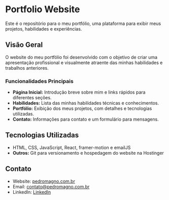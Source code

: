 # Portfolio Website

Este é o repositório para o meu portfólio, uma plataforma para exibir meus projetos, habilidades e experiências.

## Visão Geral

O website do meu portfólio foi desenvolvido com o objetivo de criar uma apresentação profissional e visualmente atraente das minhas habilidades e trabalhos anteriores.

### Funcionalidades Principais

- **Página Inicial:** Introdução breve sobre mim e links rápidos para diferentes seções.
- **Habilidades:** Lista das minhas habilidades técnicas e conhecimentos.
- **Portfólio:** Exibição dos meus projetos, com detalhes e tecnologias utilizadas.
- **Contato:** Informações para contato e um formulário para mensagens.

## Tecnologias Utilizadas

- HTML, CSS, JavaScript, React, framer-motion e emailJS 
- **Outros:** Git para versionamento e hospedagem do website na Hostinger


## Contato

- Website: [pedromagno.com.br](https://www.pedromagno.com.br)
- Email: contato@pedromagno.com.br
- LinkedIn: [LinkedIn](https://www.linkedin.com/in/pedro-magno-017a64253/)
